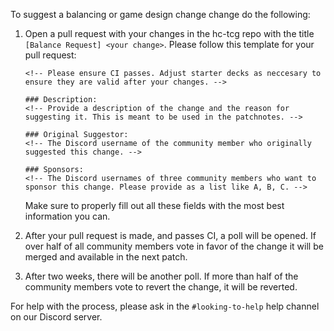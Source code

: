 To suggest a balancing or game design change change do the following:

1. Open a pull request with your changes in the hc-tcg repo with the title `[Balance Request] <your change>`.
    Please follow this template for your pull request:
    ```
    <!-- Please ensure CI passes. Adjust starter decks as neccesary to ensure they are valid after your changes. -->

    ### Description:
    <!-- Provide a description of the change and the reason for suggesting it. This is meant to be used in the patchnotes. -->

    ### Original Suggestor:
    <!-- The Discord username of the community member who originally suggested this change. -->

    ### Sponsors:
    <!-- The Discord usernames of three community members who want to sponsor this change. Please provide as a list like A, B, C. -->
    ```

    Make sure to properly fill out all these fields with the most best information you can.

2. After your pull request is made, and passes CI, a poll will be opened.
If over half of all community members vote in favor of the change it will be merged and available in the next patch.

3. After two weeks, there will be another poll.
If more than half of the community members vote to revert the change, it will be reverted.

For help with the process, please ask in the `#looking-to-help` help channel on our Discord server.





